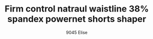 ---
layout: product
title: Firm control natraul waistline 38% spandex powernet shorts shaper
subtitle: 9045 Elise
price: '38.00'
product_image: /shaping-lingerie/9045-front.png
product_image_hover: /shaping-lingerie/9045-back.png
categories: 
  - Tummy & Waist
  - Rear & Hips
  - Thighs & Legs
  - Shorts & Leggings
---